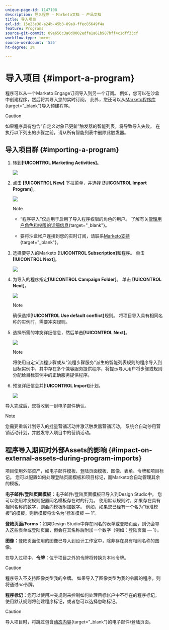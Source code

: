 ```yaml
---
unique-page-id: 1147108
description: 导入程序 — Marketo文档 — 产品文档
title: 导入项目
exl-id: 15e23e38-a24b-45b3-89a9-ffec85649f4a
feature: Programs
source-git-commit: 09a656c3a0d0002edfa1a61b987bff4c1dff33cf
workflow-type: tm+mt
source-wordcount: '536'
ht-degree: 2%

---
```


# 导入项目 {#import-a-program}

程序可以从一个Marketo Engage订阅导入到另一个订阅。 例如，您可以在沙盒中创建程序，然后将其导入您的实时订阅。 此外，您还可以从[Marketo程序库](/help/marketo/product-docs/core-marketo-concepts/programs/program-library/program-import-library-overview.md){target="_blank"}导入预建程序。

>[!CAUTION]
>
>如果程序具有包含“自定义对象已更新”触发器的智能列表，将导致导入失败。 在执行以下列出的步骤之前，请从所有智能列表中删除此触发器。

## 导入项目群 {#importing-a-program}

1. 转到&#x200B;**[!UICONTROL Marketing Activities]**。

   ![](assets/import-a-program-1.png)

1. 点击 **[!UICONTROL New]** 下拉菜单，并选择 **[!UICONTROL Import Program]**。

   ![](assets/import-a-program-2.png)

   >[!NOTE]
   >
   >* “程序导入”仅适用于启用了导入程序权限的角色的用户。 了解有关[管理用户角色和权限的详细信息](/help/marketo/product-docs/administration/users-and-roles/managing-user-roles-and-permissions.md){target="_blank"}。
   >
   >* 要将沙盒帐户连接到您的实时订阅，请联系[Marketo支持](https://nation.marketo.com/t5/Support/ct-p/Support){target="_blank"}。

1. 选择要导入的Marketo **[!UICONTROL Subscription]**&#x200B;和程序。 单击 **[!UICONTROL Next]**。

   ![](assets/import-a-program-3.png)

1. 为导入的程序指定&#x200B;**[!UICONTROL Campaign Folder]**。 单击 **[!UICONTROL Next]**。

   ![](assets/import-a-program-4.png)

   >[!NOTE]
   >
   >确保选择&#x200B;**[!UICONTROL Use default conflict]**&#x200B;规则。 将项目导入具有相同名称的实例时，需要冲突规则。

1. 选择所需的冲突详细信息，然后单击&#x200B;**[!UICONTROL Next]**。

   ![](assets/import-a-program-5.png)

   >[!NOTE]
   >
   >将使用自定义流程步骤或从“流程步骤服务”派生的智能列表规则的程序导入到目标实例中，其中存在多个兼容服务提供程序，将提示导入用户将步骤或规则分配给目标实例中的正确服务提供程序。

1. 预览详细信息并&#x200B;**[!UICONTROL Import]**&#x200B;计划。

   ![](assets/import-a-program-6.png)

导入完成后，您将收到一封电子邮件确认。

>[!NOTE]
>
>您需要重新计划导入的批量营销活动并激活触发器营销活动。 系统会自动停用营销活动计划，并触发导入项目中的营销活动。

## 程序导入期间对外部Assets的影响 {#impact-on-external-assets-during-program-imports}

项目使用外部资产，如电子邮件模板、登陆页面模板、图像、表单、令牌和项目标记。 您可以配置如何处理登陆页面模板和项目标记，而Marketo会自动管理其余的模板。

**电子邮件/登陆页面模板：**&#x200B;电子邮件/登陆页面模板已导入到Design Studio中。 您可以使用冲突规则配置同名模板存在时的行为。 使用默认规则时，如果存在具有相同名称的数字，则会向模板附加数字。 例如，如果您已经有一个名为“标准模板”的模板，则新模板将命名为“标准模板 — 1”。

**登陆页面/Forms：**&#x200B;如果Design Studio中存在同名的表单或登陆页面，则仍会导入这些表单或登陆页面，但会在其名称后附加一个数字（例如：登陆页面 — 1）。

**图像：**&#x200B;登陆页面使用的图像已导入到设计工作室中，除非存在具有相同名称的图像。

在导入过程中，**令牌：**&#x200B;位于项目之外的令牌将转换为本地令牌。

>[!CAUTION]
>
>程序导入不支持图像类型我的令牌。 如果导入了图像类型为我的令牌的程序，则将通过&#x200B;_no_&#x200B;令牌。

**程序标记：**&#x200B;您可以使用冲突规则来控制如何处理目标帐户中不存在的程序标记。 使用默认规则将创建程序标记，或者您可以选择忽略标记。

>[!CAUTION]
>
>导入项目时，将跳过包含[动态内容](/help/marketo/product-docs/personalization/segmentation-and-snippets/segmentation/understanding-dynamic-content.md){target="_blank"}的电子邮件/登陆页面。
